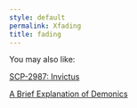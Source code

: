 ```yaml
---
style: default
permalink: Xfading
title: fading
---
```

You may also like:

[SCP-2987: Invictus](http://scp-wiki.net/scp-2987)

[A Brief Explanation of Demonics](http://scp-wiki.net/a-brief-explanation-on-demonics)
